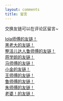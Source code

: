 ```yaml
---
layout: comments
title: 留言
---
```

交换友链可以在评论区留言~

<a href='http://lola39.cn'>lola师傅的友链！</a>
<br>
<a href='https://absolute-field.github.io'>黑老大的友链！</a>
<br>
<a href='http://www.const27.com'>整活儿达人鲁师傅的友链！</a>
<br>
<a href='http://0xc4m3l.club'>蒋学姐的友链！</a>
<br>
<a href='https://www.afkl.ml'>马师傅的友链！</a>
<br>
<a href='http://39.106.144.160/'>小金的友链！</a>
<br>
<a href='http://106.75.101.193/'>王师傅的友链！</a>
<br>
<a href='https://ljahum.github.io/'>鲁师傅的友链！</a>
<br>
<a href='http://www.cl4y.top'>朱师傅的友链！</a>
<br>
<a href='https://fog.moe'>老婆！的友链！</a>
<br>